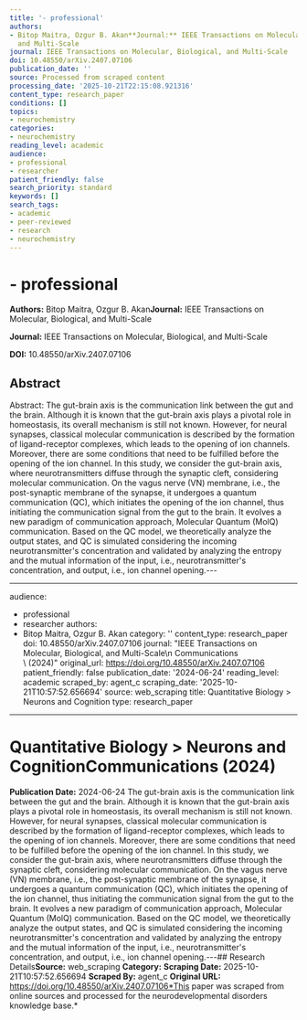 ```yaml
---
title: '- professional'
authors:
- Bitop Maitra, Ozgur B. Akan**Journal:** IEEE Transactions on Molecular, Biological,
  and Multi-Scale
journal: IEEE Transactions on Molecular, Biological, and Multi-Scale
doi: 10.48550/arXiv.2407.07106
publication_date: ''
source: Processed from scraped content
processing_date: '2025-10-21T22:15:08.921316'
content_type: research_paper
conditions: []
topics:
- neurochemistry
categories:
- neurochemistry
reading_level: academic
audience:
- professional
- researcher
patient_friendly: false
search_priority: standard
keywords: []
search_tags:
- academic
- peer-reviewed
- research
- neurochemistry
---
```


# - professional

**Authors:** Bitop Maitra, Ozgur B. Akan**Journal:** IEEE Transactions on Molecular, Biological, and Multi-Scale

**Journal:** IEEE Transactions on Molecular, Biological, and Multi-Scale

**DOI:** 10.48550/arXiv.2407.07106

## Abstract

Abstract:
The gut-brain axis is the communication link between the gut and the brain. Although it is known that the gut-brain axis plays a pivotal role in homeostasis, its overall mechanism is still not known. However, for neural synapses, classical molecular communication is described by the formation of ligand-receptor complexes, which leads to the opening of ion channels. Moreover, there are some conditions that need to be fulfilled before the opening of the ion channel. In this study, we consider the gut-brain axis, where neurotransmitters diffuse through the synaptic cleft, considering molecular communication. On the vagus nerve (VN) membrane, i.e., the post-synaptic membrane of the synapse, it undergoes a quantum communication (QC), which initiates the opening of the ion channel, thus initiating the communication signal from the gut to the brain. It evolves a new paradigm of communication approach, Molecular Quantum (MolQ) communication. Based on the QC model, we theoretically analyze the output states, and QC is simulated considering the incoming neurotransmitter's concentration and validated by analyzing the entropy and the mutual information of the input, i.e., neurotransmitter's concentration, and output, i.e., ion channel opening.---

---
audience:
- professional
- researcher
authors:
- Bitop Maitra, Ozgur B. Akan
category: ''
content_type: research_paper
doi: 10.48550/arXiv.2407.07106
journal: "IEEE Transactions on Molecular, Biological, and Multi-Scale\n  Communications\
\ (2024)"
original_url: https://doi.org/10.48550/arXiv.2407.07106
patient_friendly: false
publication_date: '2024-06-24'
reading_level: academic
scraped_by: agent_c
scraping_date: '2025-10-21T10:57:52.656694'
source: web_scraping
title: Quantitative Biology > Neurons and Cognition
type: research_paper
---
# Quantitative Biology > Neurons and CognitionCommunications (2024)
**Publication Date:** 2024-06-24
The gut-brain axis is the communication link between the gut and the brain. Although it is known that the gut-brain axis plays a pivotal role in homeostasis, its overall mechanism is still not known. However, for neural synapses, classical molecular communication is described by the formation of ligand-receptor complexes, which leads to the opening of ion channels. Moreover, there are some conditions that need to be fulfilled before the opening of the ion channel. In this study, we consider the gut-brain axis, where neurotransmitters diffuse through the synaptic cleft, considering molecular communication. On the vagus nerve (VN) membrane, i.e., the post-synaptic membrane of the synapse, it undergoes a quantum communication (QC), which initiates the opening of the ion channel, thus initiating the communication signal from the gut to the brain. It evolves a new paradigm of communication approach, Molecular Quantum (MolQ) communication. Based on the QC model, we theoretically analyze the output states, and QC is simulated considering the incoming neurotransmitter's concentration and validated by analyzing the entropy and the mutual information of the input, i.e., neurotransmitter's concentration, and output, i.e., ion channel opening.---## Research Details**Source:** web_scraping
**Category:**
**Scraping Date:** 2025-10-21T10:57:52.656694
**Scraped By:** agent_c
**Original URL:** https://doi.org/10.48550/arXiv.2407.07106*This paper was scraped from online sources and processed for the neurodevelopmental disorders knowledge base.*